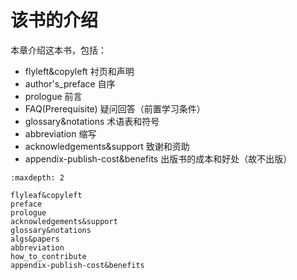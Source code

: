 

<!--
 * @version:
 * @Author:  StevenJokess（蔡舒起） https://github.com/StevenJokess
 * @Date: 2023-05-06 18:56:31
 * @LastEditors:  StevenJokess（蔡舒起） https://github.com/StevenJokess
 * @LastEditTime: 2023-09-20 11:30:11
 * @Description:
 * @Help me: make friends by a867907127@gmail.com and help me get some “foreign” things or service I need in life; 如有帮助，请赞助，失业3年了。![支付宝收款码](https://github.com/StevenJokess/d2rl/blob/master/img/%E6%94%B6.jpg)
 * @TODO::
 * @Reference:
-->
# 该书的介绍

本章介绍这本书，包括：

- flyleft&copyleft 衬页和声明
- author's_preface 自序
- prologue 前言
- FAQ(Prerequisite) 疑问回答（前置学习条件）
- glossary&notations 术语表和符号
- abbreviation 缩写
- acknowledgements&support 致谢和资助
- appendix-publish-cost&benefits 出版书的成本和好处（故不出版）

```toc
:maxdepth: 2

flyleaf&copyleft
preface
prologue
acknowledgements&support
glossary&notations
algs&papers
abbreviation
how_to_contribute
appendix-publish-cost&benefits
```
